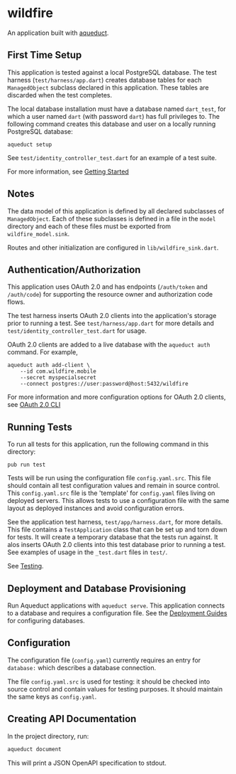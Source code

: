 # wildfire

An application built with [aqueduct](https://github.com/stablekernel/aqueduct).

## First Time Setup

This application is tested against a local PostgreSQL database. The test harness (`test/harness/app.dart`) creates database tables for each `ManagedObject` subclass declared in this application. These tables are discarded when the test completes.

The local database installation must have a database named `dart_test`, for which a user named `dart` (with password `dart`) has full privileges to.
The following command creates this database and user on a locally running PostgreSQL database:

```
aqueduct setup
```

See `test/identity_controller_test.dart` for an example of a test suite.

For more information, see [Getting Started](https://aqueduct.io/docs/)

## Notes

The data model of this application is defined by all declared subclasses of `ManagedObject`. Each of these subclasses is defined in a file in the `model` directory and each of these files must be exported from `wildfire_model.sink`.

Routes and other initialization are configured in `lib/wildfire_sink.dart`.


## Authentication/Authorization

This application uses OAuth 2.0 and has endpoints (`/auth/token` and `/auth/code`) for supporting the resource owner and authorization code flows.

The test harness inserts OAuth 2.0 clients into the application's storage prior to running a test. See `test/harness/app.dart` for more details and `test/identity_controller_test.dart` for usage.

OAuth 2.0 clients are added to a live database with the `aqueduct auth` command. For example,

```
aqueduct auth add-client \
    --id com.wildfire.mobile
    --secret myspecialsecret
    --connect postgres://user:password@host:5432/wildfire
```


For more information and more configuration options for OAuth 2.0 clients, see [OAuth 2.0 CLI](https://aqueduct.io/docs/auth/cli/)

## Running Tests

To run all tests for this application, run the following command in this directory:

```
pub run test
```

Tests will be run using the configuration file `config.yaml.src`. This file should contain all test configuration values and remain in source control. This `config.yaml.src` file is the 'template' for `config.yaml` files living on deployed servers. This allows tests to use a configuration file with the same layout as deployed instances and avoid configuration errors.

See the application test harness, `test/app/harness.dart`, for more details. This file contains a `TestApplication` class that can be set up and torn down for tests. It will create a temporary database that the tests run against. It alos inserts OAuth 2.0 clients into this test database prior to running a test. See examples of usage in the `_test.dart` files in `test/`.

See [Testing](https://aqueduct.io/docs/testing/overview).

## Deployment and Database Provisioning

Run Aqueduct applications with `aqueduct serve`. This application connects to a database and requires a configuration file. See the [Deployment Guides](http://aqueduct.io/docs/deploy/overview/) for configuring databases.

## Configuration

The configuration file (`config.yaml`) currently requires an entry for `database:` which describes a database connection.

The file `config.yaml.src` is used for testing: it should be checked into source control and contain values for testing purposes. It should maintain the same keys as `config.yaml`.

## Creating API Documentation

In the project directory, run:

```bash
aqueduct document
```

This will print a JSON OpenAPI specification to stdout.
